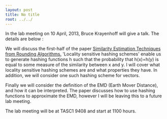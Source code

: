 ```yaml
---
layout: post
title: No title
root: ../../
---
```


In the lab meeting on 10 April, 2013, Bruce Krayenhoff will give a talk. The details are below : 

We will discuss the first-half of the paper <a href="http://www.cs.princeton.edu/~moses/papers/similar.ps">Similarity Estimation Techniques from Rounding Algorithms.</a> 'Locality sensitive hashing schemes' enable us to generate hashing functions h such that the probability that h(x)=h(y) is equal to some measure of the similarity between x and y.  I will cover what locality sensitive hashing schemes are and what properties they have.  In addition, we will consider one such hashing scheme for vectors.

Finally we will consider the definition of the EMD (Earth Mover Distance), and how it can be interpreted.  The paper discusses how to use hashing functions to approximate the EMD, however I will be leaving this to a future lab meeting.

The lab meeting will be at TASC1 9408 and start at 1100 hours. 

